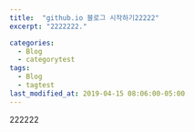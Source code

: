 ```yaml
---
title:  "github.io 블로그 시작하기22222"
excerpt: "2222222."

categories:
  - Blog
  - categorytest
tags:
  - Blog
  - tagtest
last_modified_at: 2019-04-15 08:06:00-05:00
---
```


222222
